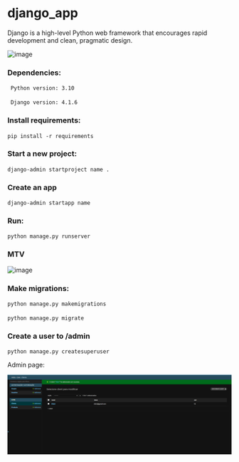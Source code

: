 # django_app
Django is a high-level Python web framework that encourages rapid development and clean, pragmatic design.

![image](https://user-images.githubusercontent.com/88283829/218598793-ea1c51ca-6d41-4ced-8e93-b21ac85640fa.png)



### Dependencies:
     Python version: 3.10

     Django version: 4.1.6


### Install requirements:

    pip install -r requirements


### Start a new project:

    django-admin startproject name .

### Create an app

    django-admin startapp name


### Run:

    python manage.py runserver


### MTV

![image](https://user-images.githubusercontent.com/88283829/218598747-cd24dc32-9057-4871-8c7b-7560d8d1a877.png)


### Make migrations:

    python manage.py makemigrations

    python manage.py migrate

### Create a user to /admin

    python manage.py createsuperuser


Admin page:

![img.png](img.png)